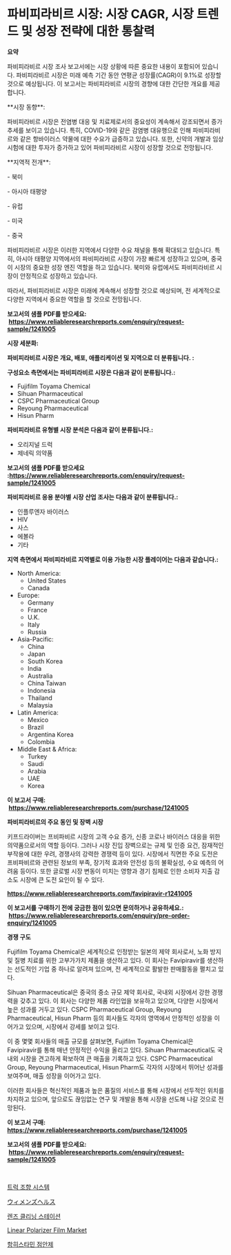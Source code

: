 <p><h1>파비피라비르 시장: 시장 CAGR, 시장 트렌드 및 성장 전략에 대한 통찰력</h1></p><p><strong>요약</strong></p>
<p><p>파비피라비르 시장 조사 보고서에는 시장 상황에 따른 중요한 내용이 포함되어 있습니다. 파비피라비르 시장은 미래 예측 기간 동안 연평균 성장률(CAGR)이 9.1%로 성장할 것으로 예상됩니다. 이 보고서는 파비피라비르 시장의 경향에 대한 간단한 개요를 제공합니다.</p><p>**시장 동향**:</p><p>파비피라비르 시장은 전염병 대응 및 치료제로서의 중요성이 계속해서 강조되면서 증가 추세를 보이고 있습니다. 특히, COVID-19와 같은 감염병 대유행으로 인해 파비피라비르와 같은 항바이러스 약물에 대한 수요가 급증하고 있습니다. 또한, 신약의 개발과 임상시험에 대한 투자가 증가하고 있어 파비피라비르 시장이 성장할 것으로 전망됩니다.</p><p>**지역적 전개**:</p><p>- 북미</p><p>- 아시아 태평양</p><p>- 유럽</p><p>- 미국</p><p>- 중국</p><p>파비피라비르 시장은 이러한 지역에서 다양한 수요 채널을 통해 확대되고 있습니다. 특히, 아시아 태평양 지역에서의 파비피라비르 시장이 가장 빠르게 성장하고 있으며, 중국이 시장의 중요한 성장 엔진 역할을 하고 있습니다. 북미와 유럽에서도 파비피라비르 시장이 안정적으로 성장하고 있습니다.</p><p>따라서, 파비피라비르 시장은 미래에 계속해서 성장할 것으로 예상되며, 전 세계적으로 다양한 지역에서 중요한 역할을 할 것으로 전망됩니다.</p></p>
<p><strong>보고서의 샘플 PDF를 받으세요: &nbsp;<a href="https://www.reliableresearchreports.com/enquiry/request-sample/1241005">https://www.reliableresearchreports.com/enquiry/request-sample/1241005</a></strong></p>
<p><strong>시장 세분화:</strong></p>
<p><strong> 파비피라비르 시장은 개요, 배포, 애플리케이션 및 지역으로 더 분류됩니다. :</strong></p>
<p><strong>구성요소 측면에서는 파비피라비르 시장은 다음과 같이 분류됩니다.:</strong></p>
<p><ul><li>Fujifilm Toyama Chemical</li><li>Sihuan Pharmaceutical</li><li>CSPC Pharmaceutical Group</li><li>Reyoung Pharmaceutical</li><li>Hisun Pharm</li></ul></p>
<p><strong> 파비피라비르 유형별 시장 분석은 다음과 같이 분류됩니다.:</strong></p>
<p><ul><li>오리지널 드럭</li><li>제네릭 의약품</li></ul></p>
<p><strong>보고서의 샘플 PDF를 받으세요 :<a href="https://www.reliableresearchreports.com/enquiry/request-sample/1241005">https://www.reliableresearchreports.com/enquiry/request-sample/1241005</a></strong></p>
<p><strong> 파비피라비르 응용 분야별 시장 산업 조사는 다음과 같이 분류됩니다.:</strong></p>
<p><ul><li>인플루엔자 바이러스</li><li>HIV</li><li>사스</li><li>에볼라</li><li>기타</li></ul></p>
<p><strong>지역 측면에서 파비피라비르 지역별로 이용 가능한 시장 플레이어는 다음과 같습니다.:</strong></p>
<p><ul>
    <li>
        North America:
        <ul>
            <li>United States</li>
            <li>Canada</li>
        </ul>
    </li>
    <li>
        Europe:
        <ul>
            <li>Germany</li>
            <li>France</li>
            <li>U.K.</li>
            <li>Italy</li>
            <li>Russia</li>
        </ul>
    </li>
    <li>
        Asia-Pacific:
        <ul>
            <li>China</li>
            <li>Japan</li>
            <li>South Korea</li>
            <li>India</li>
            <li>Australia</li>
            <li>China Taiwan</li>
            <li>Indonesia</li>
            <li>Thailand</li>
            <li>Malaysia</li>
        </ul>
    </li>
    <li>
        Latin America:
        <ul>
            <li>Mexico</li>
            <li>Brazil</li>
            <li>Argentina Korea</li>
            <li>Colombia</li>
        </ul>
    </li>
    <li>
        Middle East & Africa:
        <ul>
            <li>Turkey</li>
            <li>Saudi</li>
            <li>Arabia</li>
            <li>UAE</li>
            <li>Korea</li>
        </ul>
    </li>
    </ul></p>
<p><strong>이 보고서 구매: &nbsp;<a href="https://www.reliableresearchreports.com/purchase/1241005">https://www.reliableresearchreports.com/purchase/1241005</a></strong></p>
<p><strong>파비피라비르의 주요 동인 및 장벽 시장</strong></p>
<p><p>키프드라이버는 프비파비르 시장의 고객 수요 증가, 신종 코로나 바이러스 대응을 위한 의약품으로서의 역할 등이다. 그러나 시장 진입 장벽으로는 규제 및 인증 요건, 잠재적인 부작용에 대한 우려, 경쟁사의 강력한 경쟁력 등이 있다. 시장에서 직면한 주요 도전은 프비파비르와 관련된 정보의 부족, 장기적 효과와 안전성 등의 불확실성, 수요 예측의 어려움 등이다. 또한 글로벌 시장 변동이 미치는 영향과 경기 침체로 인한 소비자 지출 감소도 시장에 큰 도전 요인이 될 수 있다.</p></p>
<p><strong><a href="https://www.reliableresearchreports.com/favipiravir-r1241005">https://www.reliableresearchreports.com/favipiravir-r1241005</a></strong></p>
<p><strong>이 보고서를 구매하기 전에 궁금한 점이 있으면 문의하거나 공유하세요.: &nbsp;<a href="https://www.reliableresearchreports.com/enquiry/pre-order-enquiry/1241005">https://www.reliableresearchreports.com/enquiry/pre-order-enquiry/1241005</a></strong></p>
<p><strong>경쟁 구도</strong></p>
<p><p>Fujifilm Toyama Chemical은 세계적으로 인정받는 일본의 제약 회사로서, 노화 방지 및 질병 치료를 위한 고부가가치 제품을 생산하고 있다. 이 회사는 Favipiravir를 생산하는 선도적인 기업 중 하나로 알려져 있으며, 전 세계적으로 활발한 판매활동을 펼치고 있다. </p><p>Sihuan Pharmaceutical은 중국의 중소 규모 제약 회사로, 국내외 시장에서 강한 경쟁력을 갖추고 있다. 이 회사는 다양한 제품 라인업을 보유하고 있으며, 다양한 시장에서 높은 성과를 거두고 있다. CSPC Pharmaceutical Group, Reyoung Pharmaceutical, Hisun Pharm 등의 회사들도 각자의 영역에서 안정적인 성장을 이어가고 있으며, 시장에서 강세를 보이고 있다.</p><p>이 중 몇몇 회사들의 매출 규모를 살펴보면, Fujifilm Toyama Chemical은 Favipiravir를 통해 매년 안정적인 수익을 올리고 있다. Sihuan Pharmaceutical도 국내외 시장을 견고하게 확보하여 큰 매출을 기록하고 있다. CSPC Pharmaceutical Group, Reyoung Pharmaceutical, Hisun Pharm도 각자의 시장에서 뛰어난 성과를 보여주며, 매출 성장을 이어가고 있다.</p><p>이러한 회사들은 혁신적인 제품과 높은 품질의 서비스를 통해 시장에서 선두적인 위치를 차지하고 있으며, 앞으로도 끊임없는 연구 및 개발을 통해 시장을 선도해 나갈 것으로 전망된다.</p></p>
<p><strong>이 보고서 구매: &nbsp; <a href="https://www.reliableresearchreports.com/purchase/1241005">https://www.reliableresearchreports.com/purchase/1241005</a></strong></p>
<p><strong>보고서의 샘플 PDF를 받으세요: &nbsp;<a href="https://www.reliableresearchreports.com/enquiry/request-sample/1241005">https://www.reliableresearchreports.com/enquiry/request-sample/1241005</a></strong><strong></strong></p>
<p>&nbsp;</p>
<p><p><a href="https://medium.com/@juddmetz/%ED%8A%B8%EB%9F%AD-%EC%A1%B0%ED%96%A5-%EC%8B%9C%EC%8A%A4%ED%85%9C-%EC%8B%9C%EC%9E%A5-%EC%A7%80%ED%91%9C-%ED%95%B4%EC%84%9D-%EC%8B%9C%EC%9E%A5-%EC%A0%90%EC%9C%A0%EC%9C%A8-%ED%8A%B8%EB%A0%8C%EB%93%9C-%EB%B0%8F-%EC%84%B1%EC%9E%A5-%ED%8C%A8%ED%84%B4-66f8a96d21d7">트럭 조향 시스템</a></p><p><a href="https://medium.com/@jacksonwiza1924/%E5%A5%B3%E6%80%A7%E3%81%AE%E5%81%A5%E5%BA%B7%E5%B8%82%E5%A0%B4-%E3%82%BF%E3%82%A4%E3%83%97-%E3%82%A2%E3%83%97%E3%83%AA%E3%82%B1%E3%83%BC%E3%82%B7%E3%83%A7%E3%83%B3-%E5%9C%B0%E7%90%86%E3%81%AB%E3%82%88%E3%82%8B%E5%8C%85%E6%8B%AC%E7%9A%84%E3%81%AA%E8%A9%95%E4%BE%A1-67d2ca3d7dd6">ウィメンズヘルス</a></p><p><a href="https://github.com/JackieFauhey9089475/Market-Research-Report-List-1/blob/main/364341331689.md">렌즈 클리닝 스테이션</a></p><p><a href="https://issuu.com/reportprime-2/docs/linear-polarizer-film-market-size-2030.pptx">Linear Polarizer Film Market</a></p><p><a href="https://github.com/Howaoole34545/Market-Research-Report-List-1/blob/main/410746431688.md">항히스타민 점안제</a></p></p>